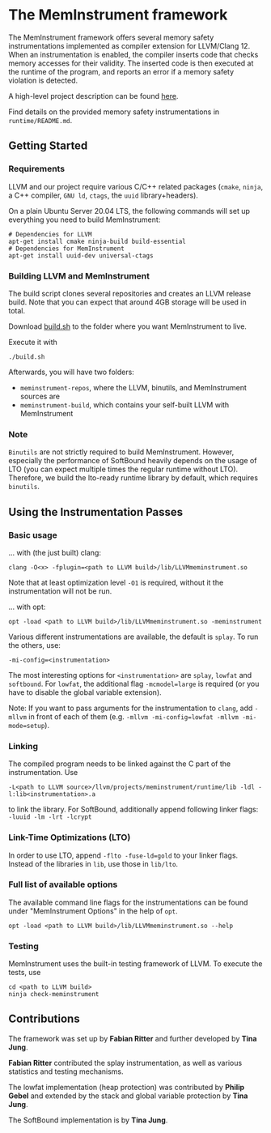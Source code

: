 # The MemInstrument framework

The MemInstrument framework offers several memory safety instrumentations implemented as compiler extension for LLVM/Clang 12.
When an instrumentation is enabled, the compiler inserts code that checks memory accesses for their validity.
The inserted code is then executed at the runtime of the program, and reports an error if a memory safety violation is detected.

A high-level project description can be found [here](https://compilers.cs.uni-saarland.de/projects/meminstrument/).

Find details on the provided memory safety instrumentations in `runtime/README.md`.

## Getting Started

### Requirements

LLVM and our project require various C/C++ related packages (`cmake`, `ninja`, a C++ compiler, `GNU ld`, `ctags`, the `uuid` library+headers).

On a plain Ubuntu Server 20.04 LTS, the following commands will set up everything you need to build MemInstrument:
```
# Dependencies for LLVM
apt-get install cmake ninja-build build-essential
# Dependencies for MemInstrument
apt-get install uuid-dev universal-ctags
```

### Building LLVM and MemInstrument

The build script clones several repositories and creates an LLVM release build.
Note that you can expect that around 4GB storage will be used in total.

Download [build.sh](https://raw.githubusercontent.com/cdl-saarland/MemInstrument/main/build.sh) to the folder where you want MemInstrument to live.

Execute it with

`./build.sh`

Afterwards, you will have two folders:

* `meminstrument-repos`, where the LLVM, binutils, and MemInstrument sources are
* `meminstrument-build`, which contains your self-built LLVM with MemInstrument

### Note

`Binutils` are not strictly required to build MemInstrument.
However, especially the performance of SoftBound heavily depends on the usage of LTO (you can expect multiple times the regular runtime without LTO).
Therefore, we build the lto-ready runtime library by default, which requires `binutils`.

## Using the Instrumentation Passes

### Basic usage

... with (the just built) clang:

```
clang -O<x> -fplugin=<path to LLVM build>/lib/LLVMmeminstrument.so
```
Note that at least optimization level `-O1` is required, without it the instrumentation will not be run.

... with opt:

```
opt -load <path to LLVM build>/lib/LLVMmeminstrument.so -meminstrument
```

Various different instrumentations are available, the default is `splay`. To run the others, use:

```
-mi-config=<instrumentation>
```

The most interesting options for `<instrumentation>` are `splay`, `lowfat` and `softbound`.
For `lowfat`, the additional flag `-mcmodel=large` is required (or you have to disable the global variable extension).

Note: If you want to pass arguments for the instrumentation to `clang`, add `-mllvm` in front of each of them (e.g. `-mllvm -mi-config=lowfat -mllvm -mi-mode=setup`).

### Linking

The compiled program needs to be linked against the C part of the instrumentation.
Use

```
-L<path to LLVM source>/llvm/projects/meminstrument/runtime/lib -ldl -l:lib<instrumentation>.a
```

to link the library. For SoftBound, additionally append following linker flags: ` -luuid -lm -lrt -lcrypt`

### Link-Time Optimizations (LTO)

In order to use LTO, append `-flto -fuse-ld=gold` to your linker flags.
Instead of the libraries in `lib`, use those in `lib/lto`.

### Full list of available options

The available command line flags for the instrumentations can be found under "MemInstrument Options" in the help of `opt`.

```
opt -load <path to LLVM build>/lib/LLVMmeminstrument.so --help
```

### Testing

MemInstrument uses the built-in testing framework of LLVM. To execute the tests, use

```
cd <path to LLVM build>
ninja check-meminstrument
```

## Contributions

The framework was set up by **Fabian Ritter** and further developed by **Tina Jung**.

**Fabian Ritter** contributed the splay instrumentation, as well as various statistics and testing mechanisms.

The lowfat implementation (heap protection) was contributed by **Philip Gebel** and extended by the stack and global variable protection by **Tina Jung**.

The SoftBound implementation is by **Tina Jung**.
